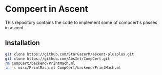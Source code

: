 # Compcert in Ascent

This repository contains the code to implement some of compcert's passes in ascent.

## Installation

```bash
git clone https://github.com/StarGazerM/ascent-plusplus.git
git clone https://github.com/AbsInt/CompCert.git
rm CompCert/backend/PrintMach.ml
ln -s misc/PrintMach.ml CompCert/backend/PrintMach.ml
```
